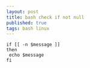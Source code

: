 ```yaml
--- 
layout: post
title: bash check if not null
published: true
tags: bash linux
---
```

``` shell
if [[ -n $message ]] 
then 
 echo $message 
fi 
```